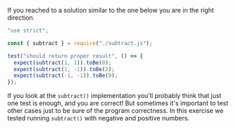 If you reached to a solution similar to the one below you are in the right direction.

```javascript
"use strict";

const { subtract } = require("./subtract.js");

test("should return proper result", () => {
  expect(subtract(1, 1)).toBe(0);
  expect(subtract(1, -1)).toBe(2);
  expect(subtract(-1, -1)).toBe(0);
});
```

If you look at the `subtract()` implementation you'll probably think that just one test is enough, and you are correct! But sometimes it's important to test other cases just to be sure of the program correctness. In this exercise we tested running `subtract()` with negative and positive numbers.
